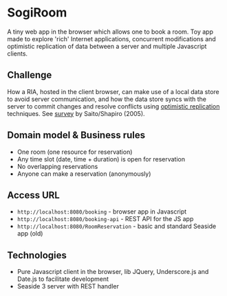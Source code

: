 # SogiRoom

A tiny web app in the browser which allows one to book a room. Toy app made to explore 'rich' Internet applications, concurrent modifications and optimistic replication of data between a server and multiple Javascript clients.

## Challenge

How a RIA, hosted in the client browser, can make use of a local data store to avoid server communication, and how the data store syncs with the server to commit changes and resolve conflicts using [optimistic replication](http://en.wikipedia.org/wiki/Optimistic_replication) techniques. See [survey](http://www.ysaito.com/survey.pdf) by Saito/Shapiro (2005).

## Domain model & Business rules
- One room (one resource for reservation)
- Any time slot (date, time + duration) is open for reservation
- No overlapping reservations
- Anyone can make a reservation (anonymously)

## Access URL
- `http://localhost:8080/booking` - browser app in Javascript
- `http://localhost:8080/booking-api` - REST API for the JS app
- `http://localhost:8080/RoomReservation` - basic and standard Seaside app (old)

## Technologies
- Pure Javascript client in the browser, lib JQuery, Underscore.js and Date.js to facilitate development
- Seaside 3 server with REST handler
